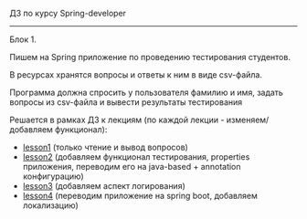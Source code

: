 ДЗ по курсу Spring-developer

***

Блок 1.

Пишем на Spring приложение по проведению тестирования студентов.

В ресурсах хранятся вопросы и ответы к ним в виде csv-файла.

Программа должна спросить у пользователя фамилию и имя, задать вопросы из csv-файла и вывести результаты тестирования

Решается в рамках ДЗ к лекциям (по каждой лекции - изменяем/добавляем функционал):
- [lesson1](https://github.com/Adm123Git/springCourse/tree/master/lesson1) (только чтение и вывод вопросов)
- [lesson2](https://github.com/Adm123Git/springCourse/tree/master/lesson2) (добавляем функционал тестирования, properties приложения, переводим его на java-based + annotation конфигурацию)
- [lesson3](https://github.com/Adm123Git/springCourse/tree/master/lesson3) (добавляем аспект логирования)
- [lesson4](https://github.com/Adm123Git/springCourse/tree/master/lesson4) (переводим приложение на spring boot, добавляем локализацию)